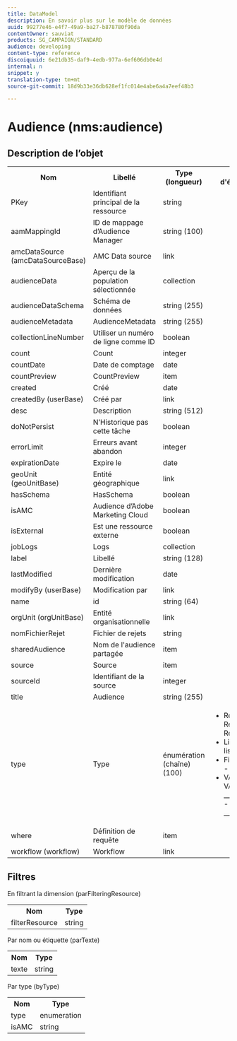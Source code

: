 ```yaml
---
title: DataModel
description: En savoir plus sur le modèle de données
uuid: 99277e46-e4f7-49a9-ba27-b878780f90da
contentOwner: sauviat
products: SG_CAMPAIGN/STANDARD
audience: developing
content-type: reference
discoiquuid: 6e21db35-daf9-4edb-977a-6ef606db0e4d
internal: n
snippet: y
translation-type: tm+mt
source-git-commit: 18d9b33e36db628ef1fc014e4abe6a4a7eef48b3

---
```



# Audience (nms:audience)

## Description de l’objet

<table>
               <tr>
                  <th>Nom</th>
                  <th>Libellé</th>
                  <th>Type (longueur)</th>
                  <th>Valeurs d'énumération</th>
               </tr>
               <tr>
                  <td>PKey</td>
                  <td>Identifiant principal de la ressource</td>
                  <td>string </td>
                  <td> </td>
               </tr>
               <tr>
                  <td>aamMappingId</td>
                  <td>ID de mappage d’Audience Manager</td>
                  <td>string (100)</td>
                  <td> </td>
               </tr>
               <tr>
                  <td>amcDataSource (amcDataSourceBase)</td>
                  <td>AMC Data source</td>
                  <td>link </td>
                  <td> </td>
               </tr>
               <tr>
                  <td>audienceData</td>
                  <td>Aperçu de la population sélectionnée</td>
                  <td>collection </td>
                  <td> </td>
               </tr>
               <tr>
                  <td>audienceDataSchema</td>
                  <td>Schéma de données</td>
                  <td>string (255)</td>
                  <td> </td>
               </tr>
               <tr>
                  <td>audienceMetadata</td>
                  <td>AudienceMetadata</td>
                  <td>string (255)</td>
                  <td> </td>
               </tr>
               <tr>
                  <td>collectionLineNumber</td>
                  <td>Utiliser un numéro de ligne comme ID</td>
                  <td>boolean </td>
                  <td> </td>
               </tr>
               <tr>
                  <td>count</td>
                  <td>Count</td>
                  <td>integer </td>
                  <td> </td>
               </tr>
               <tr>
                  <td>countDate</td>
                  <td>Date de comptage</td>
                  <td>date </td>
                  <td> </td>
               </tr>
               <tr>
                  <td>countPreview</td>
                  <td>CountPreview</td>
                  <td>item </td>
                  <td> </td>
               </tr>
               <tr>
                  <td>created</td>
                  <td>Créé</td>
                  <td>date </td>
                  <td> </td>
               </tr>
               <tr>
                  <td>createdBy (userBase)</td>
                  <td>Créé par</td>
                  <td>link </td>
                  <td> </td>
               </tr>
               <tr>
                  <td>desc</td>
                  <td>Description</td>
                  <td>string (512)</td>
                  <td> </td>
               </tr>
               <tr>
                  <td>doNotPersist</td>
                  <td>N’Historique pas cette tâche</td>
                  <td>boolean </td>
                  <td> </td>
               </tr>
               <tr>
                  <td>errorLimit</td>
                  <td>Erreurs avant abandon</td>
                  <td>integer </td>
                  <td> </td>
               </tr>
               <tr>
                  <td>expirationDate</td>
                  <td>Expire le</td>
                  <td>date </td>
                  <td> </td>
               </tr>
               <tr>
                  <td>geoUnit (geoUnitBase)</td>
                  <td>Entité géographique</td>
                  <td>link </td>
                  <td> </td>
               </tr>
               <tr>
                  <td>hasSchema</td>
                  <td>HasSchema</td>
                  <td>boolean </td>
                  <td> </td>
               </tr>
               <tr>
                  <td>isAMC</td>
                  <td>Audience d’Adobe Marketing Cloud</td>
                  <td>boolean </td>
                  <td> </td>
               </tr>
               <tr>
                  <td>isExternal</td>
                  <td>Est une ressource externe</td>
                  <td>boolean </td>
                  <td> </td>
               </tr>
               <tr>
                  <td>jobLogs</td>
                  <td>Logs</td>
                  <td>collection </td>
                  <td> </td>
               </tr>
               <tr>
                  <td>label</td>
                  <td>Libellé</td>
                  <td>string (128)</td>
                  <td> </td>
               </tr>
               <tr>
                  <td>lastModified</td>
                  <td>Dernière modification</td>
                  <td>date </td>
                  <td> </td>
               </tr>
               <tr>
                  <td>modifyBy (userBase)</td>
                  <td>Modification par</td>
                  <td>link </td>
                  <td> </td>
               </tr>
               <tr>
                  <td>name</td>
                  <td>id</td>
                  <td>string (64)</td>
                  <td> </td>
               </tr>
               <tr>
                  <td>orgUnit (orgUnitBase)</td>
                  <td>Entité organisationnelle</td>
                  <td>link </td>
                  <td> </td>
               </tr>
               <tr>
                  <td>nomFichierRejet</td>
                  <td>Fichier de rejets</td>
                  <td>string </td>
                  <td> </td>
               </tr>
               <tr>
                  <td>sharedAudience</td>
                  <td>Nom de l'audience partagée</td>
                  <td>item </td>
                  <td> </td>
               </tr>
               <tr>
                  <td>source</td>
                  <td>Source</td>
                  <td>item </td>
                  <td> </td>
               </tr>
               <tr>
                  <td>sourceId</td>
                  <td>Identifiant de la source</td>
                  <td>integer </td>
                  <td> </td>
               </tr>
               <tr>
                  <td>title</td>
                  <td>Audience</td>
                  <td>string (255)</td>
                  <td> </td>
               </tr>
               <tr>
                  <td>type</td>
                  <td>Type</td>
                  <td>énumération (chaîne) (100)</td>
                  <td>
                     <ul>
                        <li>Requête - Requête - Requête</li>
                        <li>Liste - liste - liste</li>
                        <li>Fichier - fichier - fichier</li>
                        <li>VALEUR NON VALIDE - __Invalid_value__ - __Invalid_value__</li>
                     </ul>
                  </td>
               </tr>
               <tr>
                  <td>where</td>
                  <td>Définition de requête</td>
                  <td>item </td>
                  <td> </td>
               </tr>
               <tr>
                  <td>workflow (workflow)</td>
                  <td>Workflow</td>
                  <td>link </td>
                  <td> </td>
               </tr>
            </table>

## Filtres

En filtrant la dimension (parFilteringResource)

<table>
    <tr>
    <th>Nom</th>
    <th>Type</th>
    </tr>
    <tr>
    <td>filterResource</td>
    <td>string</td>
    </tr>
</table>

Par nom ou étiquette (parTexte)

<table>
    <tr>
    <th>Nom</th>
    <th>Type</th>
    </tr>
    <tr>
    <td>texte</td>
    <td>string</td>
    </tr>
</table>

Par type (byType)

<table>
    <tr>
    <th>Nom</th>
    <th>Type</th>
    </tr>
    <tr>
    <td>type</td>
    <td>enumeration</td>
    </tr>
    <tr>
    <td>isAMC</td>
    <td>string</td>
    </tr>
</table>
